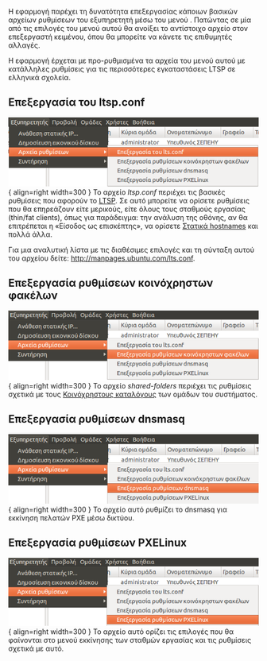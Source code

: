 Η εφαρμογή  παρέχει τη δυνατότητα επεξεργασίας κάποιων βασικών αρχείων
ρυθμίσεων του εξυπηρετητή μέσω του μενού . Πατώντας σε μία από τις
επιλογές του μενού αυτού θα ανοίξει το αντίστοιχο αρχείο στον
επεξεργαστή κειμένου, όπου θα μπορείτε να κάνετε τις επιθυμητές
αλλαγές.

Η εφαρμογή έρχεται με προ-ρυθμισμένα τα αρχεία του μενού αυτού με
κατάλληλες ρυθμίσεις για τις περισσότερες εγκαταστάσεις LTSP σε
ελληνικά σχολεία.

## Επεξεργασία του ltsp.conf

![Schscripts_ltsconf.png](Schscripts_ltsconf.png){ align=right width=300 } Το αρχείο *ltsp.conf*
περιέχει τις βασικές ρυθμίσεις που αφορούν το
[LTSP](../LTSP/index.md). Σε αυτό μπορείτε να ορίσετε ρυθμίσεις που
θα επηρεάζουν είτε μερικούς, είτε όλους τους σταθμούς εργασίας (thin/fat
clients), όπως για παράδειγμα: την ανάλυση της οθόνης, αν θα επιτρέπεται
η «Είσοδος ως επισκέπτης», να ορίσετε [Στατικά
hostnames](../LTSP/Προχωρημένα/Στατικά_hostnames.md) και
πολλά άλλα.

Για μια αναλυτική λίστα με τις διαθέσιμες επιλογές και τη σύνταξη αυτού
του αρχείου δείτε: <http://manpages.ubuntu.com/lts.conf>.

## Επεξεργασία ρυθμίσεων κοινόχρηστων φακέλων

![Schscripts_sharedfolders.png](Schscripts_sharedfolders.png){ align=right width=300 } Το αρχείο
*shared-folders* περιέχει τις ρυθμίσεις σχετικά με τους [Κοινόχρηστους
καταλόγους](Κοινόχρηστοι_κατάλογοι.md) των
ομάδων του συστήματος.





## Επεξεργασία ρυθμίσεων dnsmasq

![Schscripts_dnsmasq.png](Schscripts_dnsmasq.png){ align=right width=300 } Το αρχείο αυτό
ρυθμίζει το dnsmasq για εκκίνηση πελατών PXE μέσω δικτύου.





## Επεξεργασία ρυθμίσεων PXELinux

![Schscripts_pxelinux.png](Schscripts_pxelinux.png){ align=right width=300 } Το αρχείο αυτό
ορίζει τις επιλογές που θα φαίνονται στο μενού εκκίνησης των
σταθμών εργασίας και τις ρυθμίσεις σχετικά με αυτό.
